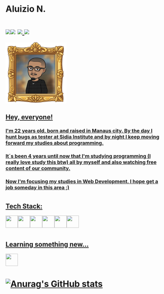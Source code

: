 # Aluizio N.

# <div></a><a href="https://instagram.com/seu-usuário-instagram-aqui" target="_blank"></a><a href = "mailto:aluizio.sln@gmail.com"><img src="https://img.shields.io/badge/Gmail-D14836?style=for-the-badge&logo=gmail&logoColor=white" target="_blank"></a><a href="https://www.linkedin.com/in/aluizio-neto-63138b214" target="_blank"><img src="https://img.shields.io/badge/-LinkedIn-%230077B5?style=for-the-badge&logo=linkedin&logoColor=white" target="_blank"></a> <a href="https://instagram.com/aluizio.codes" target="_blank"><img src="https://img.shields.io/badge/-Instagram-%23E4405F?style=for-the-badge&logo=instagram&logoColor=white" target="_blank"> <a href="https://twitter.com/aluizio_n" target="_blank"><img src="https://img.shields.io/badge/-Twitter-%230077B5?style=for-the-badge&logo=twitter&logoColor=white" target="_blank"> </div>
  <img src="./img/sticker.png" width="200" height="200"/>


## Hey, everyone!

### I'm 22 years old, born and raised in Manaus city. By the day I hunt bugs as tester at Sidia Institute and by night I keep moving forward my studies about programming.

### It´s been 4 years until now that I'm studying programming (I really love study this btw) all by myself and also watching free content of our community. 

### Now I'm focusing my studies in Web Development, I hope get a job someday in this area ;)

# 

## Tech Stack:
<img src="https://cdn.jsdelivr.net/gh/devicons/devicon/icons/git/git-original.svg" width="40" height="40"/><img src="https://cdn.jsdelivr.net/gh/devicons/devicon/icons/html5/html5-original.svg"  width="40" height="40"/><img src="https://cdn.jsdelivr.net/gh/devicons/devicon/icons/css3/css3-original.svg"  width="40" height="40"/><img src="https://cdn.jsdelivr.net/gh/devicons/devicon/icons/javascript/javascript-original.svg"  width="40" height="40"/><img src="https://cdn.jsdelivr.net/gh/devicons/devicon/icons/react/react-original.svg" width="40" height="40" /><img src="https://cdn.jsdelivr.net/gh/devicons/devicon/icons/nodejs/nodejs-original.svg" width="40" height="40" />


#

## Learning something new... 
<img src="https://cdn.jsdelivr.net/gh/devicons/devicon/icons/linux/linux-original.svg" width="40" height="40"/>

#

#  ![Anurag's GitHub stats](https://github-readme-stats.vercel.app/api?username=aluizio-n&show_icons=true&theme=radical)

